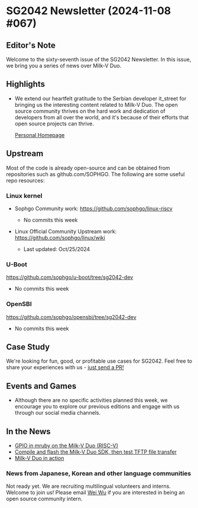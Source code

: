 # SG2042 Newsletter (2024-11-08 #067)

## Editor's Note

Welcome to the sixty-seventh issue of the SG2042 Newsletter. In this issue, we bring you a series of news over Milk-V Duo. 

## Highlights

+ We extend our heartfelt gratitude to the Serbian developer it_street for bringing us the interesting content related to Milk-V Duo. The open source community thrives on the hard work and dedication of developers from all over the world, and it's because of their efforts that open source projects can thrive.

  [Personal Homepage](https://www.instagram.com/it_street/profilecard/)

## Upstream

Most of the code is already open-source and can be obtained from repositories such as github.com/SOPHGO. The following are some useful repo resources:

### Linux kernel

+ Sophgo Community work: https://github.com/sophgo/linux-riscv

  + No commits this week

+ Linux Official Community Upstream work: https://github.com/sophgo/linux/wiki

  + Last updated: Oct/25/2024


### U-Boot

https://github.com/sophgo/u-boot/tree/sg2042-dev

+ No commits this week

### OpenSBI

https://github.com/sophgo/opensbi/tree/sg2042-dev

+ No commits this week

## Case Study

We're looking for fun, good, or profitable use cases for SG2042. Feel free to share your experiences with us - [just send a PR!](https://github.com/sophgocommunity/SG2042-Newsletter/pulls)

## Events and Games

- Although there are no specific activities planned this week, we encourage you to explore our previous editions and engage with us through our social media channels.


## In the News

+ [GPIO in mruby on the Milk-V Duo (RISC-V)][news-1]
+ [Compile and flash the Milk-V Duo SDK, then test TFTP file transfer][news-2]
+ [Milk-V Duo in action][news-3]

[news-1]:https://x.com/yukihiro_matz/status/1851436731654160779
[news-2]:https://forum.sophgo.com/t/milk-v-duo-sdk-tftp/757
[news-3]:https://www.instagram.com/reel/C-u4uSkt9Kd/

### News from Japanese, Korean and other language communities

Not ready yet. We are recruiting multilingual volunteers and interns. Welcome to join us! Please email [Wei Wu](mailto:wuwei2016@iscas.ac.cn) if you are interested in being an open source community intern.
